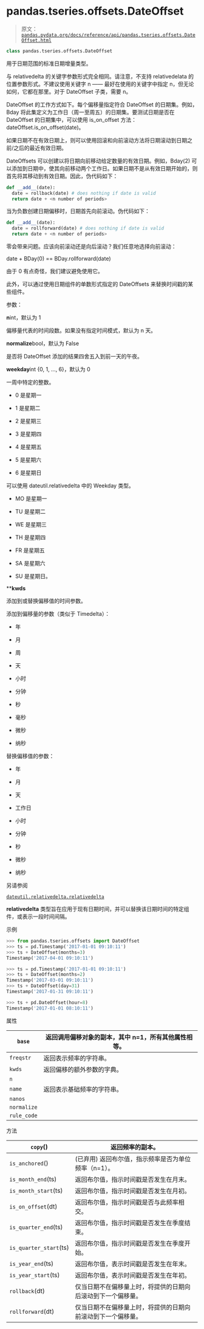 # pandas.tseries.offsets.DateOffset

> 原文：[`pandas.pydata.org/docs/reference/api/pandas.tseries.offsets.DateOffset.html`](https://pandas.pydata.org/docs/reference/api/pandas.tseries.offsets.DateOffset.html)

```py
class pandas.tseries.offsets.DateOffset
```

用于日期范围的标准日期增量类型。

与 relativedelta 的关键字参数形式完全相同。请注意，不支持 relativedelata 的位置参数形式。不建议使用关键字 n —— 最好在使用的关键字中指定 n，但无论如何，它都在那里。对于 DateOffset 子类，需要 n。

DateOffset 的工作方式如下。每个偏移量指定符合 DateOffset 的日期集。例如，Bday 将此集定义为工作日（周一至周五）的日期集。要测试日期是否在 DateOffset 的日期集中，可以使用 is_on_offset 方法：dateOffset.is_on_offset(date)。

如果日期不在有效日期上，则可以使用回滚和向前滚动方法将日期滚动到日期之前/之后的最近有效日期。

DateOffsets 可以创建以将日期向前移动给定数量的有效日期。例如，Bday(2) 可以添加到日期中，使其向前移动两个工作日。如果日期不是从有效日期开始的，则首先将其移动到有效日期。因此，伪代码如下：

```py
def __add__(date):
  date = rollback(date) # does nothing if date is valid
  return date + <n number of periods> 
```

当为负数创建日期偏移时，日期首先向前滚动。伪代码如下：

```py
def __add__(date):
  date = rollforward(date) # does nothing if date is valid
  return date + <n number of periods> 
```

零会带来问题。应该向前滚动还是向后滚动？我们任意地选择向前滚动：

date + BDay(0) == BDay.rollforward(date)

由于 0 有点奇怪，我们建议避免使用它。

此外，可以通过使用日期组件的单数形式指定的 DateOffsets 来替换时间戳的某些组件。

参数：

**n**int，默认为 1

偏移量代表的时间段数。如果没有指定时间模式，默认为 n 天。

**normalize**bool，默认为 False

是否将 DateOffset 添加的结果四舍五入到前一天的午夜。

**weekday**int {0, 1, …, 6}，默认为 0

一周中特定的整数。

+   0 是星期一

+   1 是星期二

+   2 是星期三

+   3 是星期四

+   4 是星期五

+   5 是星期六

+   6 是星期日

可以使用 dateutil.relativedelta 中的 Weekday 类型。

+   MO 是星期一

+   TU 是星期二

+   WE 是星期三

+   TH 是星期四

+   FR 是星期五

+   SA 是星期六

+   SU 是星期日。

****kwds**

添加到或替换偏移值的时间参数。

添加到偏移量的参数（类似于 Timedelta）：

+   年

+   月

+   周

+   天

+   小时

+   分钟

+   秒

+   毫秒

+   微秒

+   纳秒

替换偏移值的参数：

+   年

+   月

+   天

+   工作日

+   小时

+   分钟

+   秒

+   微秒

+   纳秒

另请参阅

[`dateutil.relativedelta.relativedelta`](https://matplotlib.org/stable/api/dates_api.html#matplotlib.dates.relativedelta "(在 Matplotlib v3.8.4 中)")

**relativedelta** 类型旨在应用于现有日期时间，并可以替换该日期时间的特定组件，或表示一段时间间隔。

示例

```py
>>> from pandas.tseries.offsets import DateOffset
>>> ts = pd.Timestamp('2017-01-01 09:10:11')
>>> ts + DateOffset(months=3)
Timestamp('2017-04-01 09:10:11') 
```

```py
>>> ts = pd.Timestamp('2017-01-01 09:10:11')
>>> ts + DateOffset(months=2)
Timestamp('2017-03-01 09:10:11')
>>> ts + DateOffset(day=31)
Timestamp('2017-01-31 09:10:11') 
```

```py
>>> ts + pd.DateOffset(hour=8)
Timestamp('2017-01-01 08:10:11') 
```

属性

| `base` | 返回调用偏移对象的副本，其中 n=1，所有其他属性相等。 |
| --- | --- |
| `freqstr` | 返回表示频率的字符串。 |
| `kwds` | 返回偏移的额外参数的字典。 |
| `n` |  |
| `name` | 返回表示基础频率的字符串。 |
| `nanos` |  |
| `normalize` |  |
| `rule_code` |  |

方法

| `copy`() | 返回频率的副本。 |
| --- | --- |
| `is_anchored`() | (已弃用) 返回布尔值，指示频率是否为单位频率（n=1）。 |
| `is_month_end`(ts) | 返回布尔值，指示时间戳是否发生在月末。 |
| `is_month_start`(ts) | 返回布尔值，指示时间戳是否发生在月初。 |
| `is_on_offset`(dt) | 返回布尔值，指示时间戳是否与此频率相交。 |
| `is_quarter_end`(ts) | 返回布尔值，指示时间戳是否发生在季度结束。 |
| `is_quarter_start`(ts) | 返回布尔值，指示时间戳是否发生在季度开始。 |
| `is_year_end`(ts) | 返回布尔值，表示时间戳是否发生在年末。 |
| `is_year_start`(ts) | 返回布尔值，表示时间戳是否发生在年初。 |
| `rollback`(dt) | 仅当日期不在偏移量上时，将提供的日期向后滚动到下一个偏移量。 |
| `rollforward`(dt) | 仅当日期不在偏移量上时，将提供的日期向前滚动到下一个偏移量。 |
